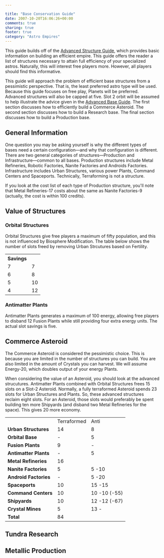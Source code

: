 ```yaml
---

title: "Base Conservation Guide"
date: 2007-10-20T16:06:26+00:00
comments: true
sharing: true
footer: true
category: "Astro Empires"
---
```


This guide builds off of the [Advanced Structure Guide](/astro-empires/advanced-structure-guide), which
provides basic information on building an efficient empire. This guide
offers the reader a list of structures necessary to attain full
efficiency of your specialized astros. Naturally, this will interest
free players more. However, all players should find this informative.



This guide will approach the problem of efficient base structures from a
pessimistic perspective. That is, the least preferred astro type will be
used. 
Because this guide focuses on free play, Planets will be preferred.
Advanced structures will also be capped at five.
Slot 2 orbit will be assumed to help illustrate the advice given in the
[Advanced Base Guide](/astro-empires/advanced-base-guide). 
The first section discusses how to efficiently build a
Commerce Asteroid. The second section discusses how to build a Research
base. The final section discusses how to build a Production base.

## General Information

One question you may be asking yourself is why the different types of
bases need a certain configuration&mdash;and why that configuration is
different. There are two general categories of structures&mdash;Production
and Infrastructure&mdash;common to all bases. Production structures include
Metal Refineries, Robotic Factories, Nanite Factories and Androids
Factories. Infrastructure includes Urban Structures, various power
Plants, Command Centers and Spaceports. Technically, Terraforming is not
a structure.

If you look at the cost list of each type of Production structure,
you'll note that Metal Refineries-17 costs about the same as Nanite
Factories-9 (actually, the cost is within 100 credits).

## Value of Structures

### Orbital Structures

Orbital Structures give free players a maximum of fifty population, and
this is not influenced by Biosphere Modification. The table below shows
the number of slots freed by removing Urban Strcutures based on
Fertility. 


<table class='table'><tr>
  <th>Savings</th>
</tr>
<tr>
  <td>7</td>
  <td>7</td>
</tr>
<tr>
  <td>6</td>
  <td>8</td>
</tr>
<tr>
  <td>5</td>
  <td>10</td>
</tr>
<tr>
  <td>4</td>
  <td>12</td>
</tr>
</table>

### Antimatter Plants

Antimatter Plants generates a maximum of 100 energy, allowing free
players to disband 12 Fusion Plants while still providing four extra
energy units. The actual slot savings is five.


## Commerce Asteroid

The Commerce Asteroid is considered the pessimistic choice. This is
because you are limited in the number of structures you can build. You
are also limited in the amount of Crystals you can harvest. We will
assume Energy-20, which doubles output of your energy Plants.

When considering the value of an Asteroid, you should look at the
advanced strucutures.  Antimatter Plants combined with Orbital
Structures frees 15 slots on a Slot-2 Asteroid. Normally, a fully
terraformed Asteroid spends 23 slots for Urban Structures and Plants.
So, these advanced structures reclaim eight slots. For an Asteroid,
those slots would preferably be spent building ten more Shipyards (and
disband two Metal Refineries for the space). This gives 20 more economy.



<table class='table'><tr>
  <td>&nbsp;</td>
  <td>Terraformed</td>
  <td>Anti</td>
</tr>
<tr>
  <td><strong>Urban Structures</strong></td>
  <td>14</td>
  <td>8</td>
</tr>
<tr>
  <td><strong>Orbital Base</strong></td>
  <td>-</td>
  <td>5</td>
</tr>
<tr>
  <td><strong>Fusion Plants</strong></td>
  <td>9</td>
  <td>-</td>
</tr>
<tr>
  <td><strong>Antimatter Plants</strong></td>
  <td>-</td>
  <td>5</td>
</tr>
<tr>
  <td><strong>Metal Refineries</strong></td>
  <td>16</td>
</tr>
<tr>
  <td><strong>Nanite Factories</strong></td>
  <td>5</td>
  <td>5  -10</td>
</tr>
<tr>
  <td><strong>Android Factories</strong></td>
  <td>-</td>
  <td>5  -20</td>
</tr>
<tr>
  <td><strong>Spaceports</strong></td>
  <td>10</td>
  <td>15  -15</td>
</tr>
<tr>
  <td><strong>Command Centers</strong></td>
  <td>10</td>
  <td>10  -10 (-55)</td>
</tr>
<tr>
  <td><strong>Shipyards</strong></td>
  <td>10</td>
  <td>12  -12 (-67)</td>
</tr>
<tr>
  <td><strong>Crystal Mines</strong></td>
  <td>5</td>
  <td>13  -</td>
</tr>
<tr>
  <td><strong>Total</strong></td>
  <td>84</td>
  <td></td>
</tr>
</table>


## Tundra Research

## Metallic Production

